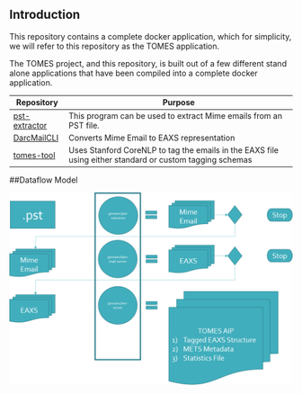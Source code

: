 ## Introduction

This repository contains a complete docker application, which for simplicity, we will refer to this
repository as the TOMES application.

The TOMES project, and this repository, is built out of a few different stand alone applications that have been compiled
into a complete docker application.


Repository | Purpose
---------- | --------
[pst-extractor](https://github.com/StateArchivesOfNorthCarolina/pst-extractor) | This program can be used to extract Mime emails from an PST file.
[DarcMailCLI](https://github.com/StateArchivesOfNorthCarolina/DarcMailCLI) | Converts Mime Email to EAXS representation
[tomes-tool](https://github.com/StateArchivesOfNorthCarolina/tomes_tool) | Uses Stanford CoreNLP to tag the emails in the EAXS file using either standard or custom tagging schemas


##Dataflow Model

![URM](docs/tomes_prgram_flow.png)

